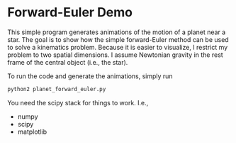 # Forward-Euler Demo

This simple program generates animations of the motion of a planet
near a star. The goal is to show how the simple forward-Euler method
can be used to solve a kinematics problem. Because it is easier to
visualize, I restrict my problem to two spatial dimensions. I assume
Newtonian gravity in the rest frame of the central object (i.e., the
star).

To run the code and generate the animations, simply run

```bash
python2 planet_forward_euler.py
```

You need the scipy stack for things to work. I.e.,

* numpy
* scipy
* matplotlib  

